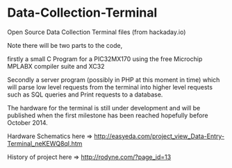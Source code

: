 Data-Collection-Terminal
========================

Open Source Data Collection Terminal files (from hackaday.io)

Note there will be two parts to the code, 

firstly a small C Program for a PIC32MX170 using the free Microchip MPLABX compiler suite and XC32

Secondly a server program (possibly in PHP at this moment in time) which will parse low level requests from the terminal into higher level requests such as SQL queries and Print requests to a database.

The hardware for the terminal is still under development and will be published when the first milestone has been reached hopefully before October 2014.

Hardware Schematics here => http://easyeda.com/project_view_Data-Entry-Terminal_neKEWQ8qI.htm

History of project here => http://rodyne.com/?page_id=13
